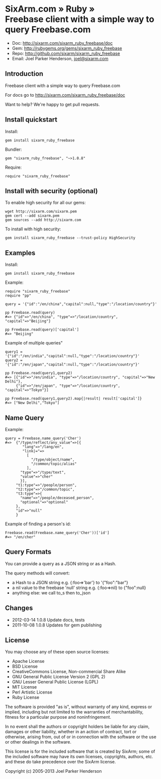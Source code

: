 # SixArm.com » Ruby » <br> Freebase client with a simple way to query Freebase.com

* Doc: <http://sixarm.com/sixarm_ruby_freebase/doc>
* Gem: <http://rubygems.org/gems/sixarm_ruby_freebase>
* Repo: <http://github.com/sixarm/sixarm_ruby_freebase>
* Email: Joel Parker Henderson, <joel@sixarm.com>


## Introduction

Freebase client with a simple way to query Freebase.com

For docs go to <http://sixarm.com/sixarm_ruby_freebase/doc>

Want to help? We're happy to get pull requests.


## Install quickstart

Install:

    gem install sixarm_ruby_freebase

Bundler:

    gem "sixarm_ruby_freebase", "~>1.0.8"

Require:

    require "sixarm_ruby_freebase"


## Install with security (optional)

To enable high security for all our gems:

    wget http://sixarm.com/sixarm.pem
    gem cert --add sixarm.pem
    gem sources --add http://sixarm.com

To install with high security:

    gem install sixarm_ruby_freebase --trust-policy HighSecurity


## Examples

Install:

    gem install sixarm_ruby_freebase

Example:

    require "sixarm_ruby_freebase"
    require "pp" 

    query = '{"id":"/en/china","capital":null,"type":"/location/country"}'

    pp Freebase.read(query)
    #=> {"id"=>"/en/china", "type"=>"/location/country", "capital"=>"Beijing"}

    pp Freebase.read(query)['capital']
    #=> "Beijing"

Example of multiple queries"

    query1 = '{"id":"/en/india","capital":null,"type":"/location/country"}'
    query2 = '{"id":"/en/japan","capital":null,"type":"/location/country"}'

    pp Freebase.read(query1,query2)
    #=> [{"id"=>"/en/india", "type"=>"/location/country", "capital"=>"New Delhi"},
         {"id"=>"/en/japan", "type"=>"/location/country", "capital"=>"Tokyo"}]

    pp Freebase.read(query1,query2).map{|result| result['capital']}
    #=> ["New Delhi","Tokyo"]

## Name Query

Example:

    query = Freebase.name_query('Cher')
    #=>  {"/type/reflect/any_value"=>[{
            "lang"=>"/lang/en",
            "link|="=>
              [
                "/type/object/name", 
                "/common/topic/alias"
              ],
           "type"=>"/type/text",
           "value"=>"cher"
           }],
         "t1:type"=>"/people/person",
         "t2:type"=>"/common/topic",
         "t3:type"=>{
           "name"=>"/people/deceased_person",
           "optional"=>"optional"
         },
         "id"=>"null"
         }

Example of finding a person's id:

    Freebase.read(Freebase.name_query('Cher'))['id']
    #=> "/en/cher"


## Query Formats

You can provide a query as a JSON string or as a Hash.

The query methods will convert:

  * a Hash to a JSON string e.g. {:foo=>'bar'} to '{"foo":"bar"}
  * a nil value to the freebase 'null' string e.g. {:foo=>nil} to {"foo":null}
  * anything else: we call to_s then to_json


## Changes

* 2012-03-14 1.0.8 Update docs, tests
* 2011-10-08 1.0.8 Updates for gem publishing
## License

You may choose any of these open source licenses:

  * Apache License
  * BSD License
  * CreativeCommons License, Non-commercial Share Alike
  * GNU General Public License Version 2 (GPL 2)
  * GNU Lesser General Public License (LGPL)
  * MIT License
  * Perl Artistic License
  * Ruby License

The software is provided "as is", without warranty of any kind, 
express or implied, including but not limited to the warranties of 
merchantability, fitness for a particular purpose and noninfringement. 

In no event shall the authors or copyright holders be liable for any 
claim, damages or other liability, whether in an action of contract, 
tort or otherwise, arising from, out of or in connection with the 
software or the use or other dealings in the software.

This license is for the included software that is created by SixArm;
some of the included software may have its own licenses, copyrights, 
authors, etc. and these do take precedence over the SixArm license.

Copyright (c) 2005-2013 Joel Parker Henderson
